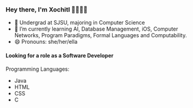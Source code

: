 ### Hey there, I'm Xochitl 👋👩🏽‍💻

<!--- <img src='https://user-images.githubusercontent.com/49567426/91652254-32dc4f80-ea4a-11ea-808f-77025bd85ea7.png'>)-->

- 🏢 Undergrad at SJSU, majoring in Computer Science
- 🌱 I’m currently learning AI, Database Management, iOS, Computer Networks, Program Paradigms, Formal Languages and Computability.
- 😄 Pronouns: she/her/ella

#### Looking for a role as a Software Developer

Programming Languages:
- Java
- HTML
- CSS
- C

